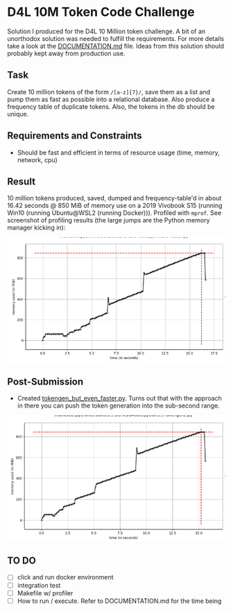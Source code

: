 # D4L 10M Token Code Challenge
Solution I produced for the D4L 10 Million token challenge. A bit of an unorthodox solution was needed to fulfill the requirements. For more details take a look at the [DOCUMENTATION.md](./DOCUMENTATION.md) file. Ideas from this solution should probably kept away from production use.

## Task
Create 10 million tokens of the form `/[a-z]{7}/`, save them as a list and pump them as fast as possible into a relational database. Also produce a frequency table of duplicate tokens. Also, the tokens in the db should be unique.

## Requirements and Constraints
- Should be fast and efficient in terms of resource usage (time, memory, network, cpu)

## Result
10 million tokens produced, saved, dumped and frequency-table'd in about 16.42 seconds @ 850 MiB of memory use on a 2019 Vivobook S15 (running Win10 (running Ubuntu@WSL2 (running Docker))). Profiled with `mprof`. See screenshot of profiling results (the large jumps are the Python memory manager kicking in):

![Profiling results of mprof](./mprof.png?raw=true "Profiling Results")

## Post-Submission
- Created [tokengen_but_even_faster.py](./tokengen_but_even_faster.py). Turns out that with the approach in there you can push the token generation into the sub-second range.

![Profiling results of faster approach](./mprof_but_faster.png?raw=true "Post-Submission Profiling Results")

## TO DO
- [ ] click and run docker environment
- [ ] integration test
- [ ] Makefile w/ profiler
- [ ] How to run / execute. Refer to DOCUMENTATION.md for the time being
